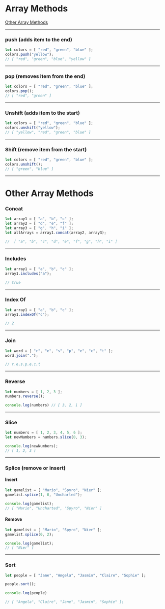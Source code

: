 # Array Methods
[Other Array Methods](https://developer.mozilla.org/en-US/docs/Web/JavaScript/Reference/Global_Objects/Array)

---
### push (adds item to the end)
```javascript
let colors = [ "red", "green", "blue" ];
colors.push("yellow");
// [ "red", "green", "blue", "yellow" ]
```
---
### pop (removes item from the end)
```javascript
let colors = [ "red", "green", "blue" ];
colors.pop();
// [ "red", "green" ]
```
---
### Unshift (adds item to the start)
```javascript
let colors = [ "red", "green", "blue" ];
colors.unshift("yellow");
// [ "yellow", "red", "green", "blue" ]
```
---
### Shift (remove item from the start)
```javascript
let colors = [ "red", "green", "blue" ];
colors.unshift();
// [ "green", "blue" ]
```

---

# Other Array Methods
### Concat
```javascript
let array1 = [ "a", "b", "c" ];
let array2 = [ "d", "e", "f" ];
let array3 = [ "g", "h", "i" ];
let allArrays = array1.concat(array2, array3);

//  [ "a", "b", "c", "d", "e", "f", "g", "h", "i" ]
```

---

### Includes
```javascript
let array1 = [ "a", "b", "c" ];
array1.includes("a");

// true
```

---

### Index Of
```javascript
let array1 = [ "a", "b", "c" ];
array1.indexOf("c");

// 2
```

---

### Join
```javascript
let word = [ "r", "e", "s", "p", "e", "c", "t" ];
word.join(".");

// r.e.s.p.e.c.t
```

---

### Reverse
```javascript
let numbers = [ 1, 2, 3 ];
numbers.reverse();

console.log(numbers) // [ 3, 2, 1 ]
```

---

### Slice
```javascript
let numbers = [ 1, 2, 3, 4, 5, 6 ];
let newNumbers = numbers.slice(0, 3);

console.log(newNumbers);
// [ 1, 2, 3 ]
```

---

### Splice (remove or insert)
#### Insert
```javascript
let gamelist = [ "Mario", "Spyro", "Nier" ];
gamelist.splice(1, 0, "Uncharted");

console.log(gamelist);
// [ "Mario", "Uncharted", "Spyro", "Nier" ]
```
#### Remove
```javascript
let gamelist = [ "Mario", "Spyro", "Nier" ];
gamelist.splice(0, 2);

console.log(gamelist);
// [ "Nier" ]
```

---

### Sort
```javascript
let people = [ "Jane", "Angela", "Jasmin", "Claire", "Sophie" ];

people.sort();

console.log(people)

// [ "Angela", "Claire", "Jane", "Jasmin", "Sophie" ];

```